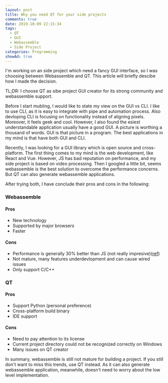 ```yaml
---
layout: post
title: Why you need QT for your side projects
comments: true
date: 2019-10-09 22:15:34
tags:
  - QT
  - GUI
  - Webassemble
  - Side Project
categories: Programming
showAd: true
---
```


I'm working on an side project which need a fancy GUI interface, so I was choosing between Webassemble and QT.
This article will briefly descibe how I made the decision.

<!--more-->

TL;DR: I choose QT as sibe project GUI creator for its strong community and webassemble support.

Before I start mubling, I would like to state my view on the GUI vs CLI.
I like to use CLI, as it is easy to integrate with pipe and automation process.
Also devloping CLI is focusing on functionality instead of aligning pixels.
Moreover, it feels geek and cool.
However, I also found the esiest understandable application usually have a good GUI.
A picture is worthing a thousand of words.
GUI is that picture in a program.
The best applications in my mind is that have both GUI and CLI.

Recently, I was looking for a GUI library which is open source and cross-platform.
The first thing comes to my mind is the web development, like React and Vue.
However, JS has bad reputation on performance, and my side project is based on video processing.
Then I googled a little bit, seems webassemble is the best solution to overcome the performance concerns.
But QT can also generate webassemble applications.

After trying both, I have conclude their pros and cons in the following:

### Webassemble
#### Pros
* New technology
* Supported by major browsers
* Faster
#### Cons
* Performance is generally 30% better than JS (not really impresive)([ref](https://medium.com/@torch2424/webassembly-is-fast-a-real-world-benchmark-of-webassembly-vs-es6-d85a23f8e193))
* Not mature, many features underdevlopment and can cause wired issues
* Only support C/C++

### QT
#### Pros
* Support Python (personal preference)
* Cross-platform build binary
* IDE support
#### Cons
* Need to pay attention to its license
* Current project directory could not be recognized correctly on Windows
* Many issues on QT creator

In summary, webassemble is still not mature for building a project.
If you still don't want to miss this trends, use QT instead.
As it can also generate webassemble application, meanwhile, doesn't need to worry about the low level implementation.
